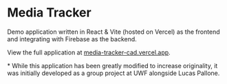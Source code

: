 # Media Tracker
Demo application written in React & Vite (hosted on Vercel) as the frontend and integrating with Firebase as the backend.

View the full application at [media-tracker-cad.vercel.app](https://media-tracker-cad.vercel.app).

\* While this application has been greatly modified to increase originality, it was initially developed as a group project at UWF alongside Lucas Pallone.
